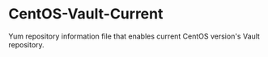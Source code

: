 CentOS-Vault-Current
====================

Yum repository information file that enables current CentOS version's Vault repository.

